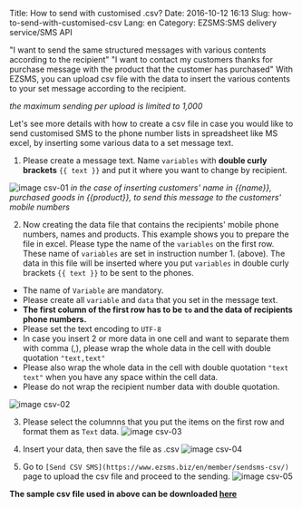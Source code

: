 Title: How to send with customised .csv?
Date: 2016-10-12 16:13
Slug: how-to-send-with-customised-csv
Lang: en
Category: EZSMS:SMS delivery service/SMS API

"I want to send the same structured messages with various contents according to the recipient"
"I want to contact my customers thanks for purchase message with the product that the customer has purchased"
With EZSMS, you can upload csv file with the data to insert the various contents to your set message according to the recipient.

*the maximum sending per upload is limited to 1,000*

Let's see more details with how to create a csv file in case you would like to send customised SMS to the phone number lists in spreadsheet like MS excel, by inserting some various data to a set message text. 

1. Please create a message text. Name `variables` with **double curly brackets** `{{ text }}` and put it where you want to change by recipient.

![image csv-01](/images/csv-01e.jpg)
_in the case of inserting customers' name in {{name}}, purchased goods in {{product}}, to send this message to the customers' mobile numbers_

2. Now creating the data file that contains the recipients' mobile phone numbers, names and products. This example shows you to prepare the file in excel. Please type the name of the `variables` on the first row. These name of `variables` are set in instruction number 1. (above). The data in this file will be inserted where you put `variables` in double curly brackets `{{ text }}` to be sent to the phones.

* The name of `Variable` are mandatory.
* Please create all `variable` and `data` that you set in the message text.
* **The first column of the first row has to be `to` and the data of recipients phone numbers.**
* Please set the text encoding to `UTF-8` 
* In case you insert 2 or more data in one cell and want to separate them with comma (,), please wrap the whole data in the cell with double quotation `"text,text"`
* Please also wrap the whole data in the cell with double quotation `"text text"` when you have any space within the cell data.
* Please do not wrap the recipient number data with double quotation.

![image csv-02](/images/csv-02.png)

3. Please select the columnns that you put the items on the first row and format them as `Text` data. 
![image csv-03](/images/csv-03.png)

4. Insert your data, then save the file as .csv
![image csv-04](/images/csv-04.png)

5. Go to `[Send CSV SMS](https://www.ezsms.biz/en/member/sendsms-csv/)` page to upload the csv file and proceed to the sending.
![image csv-05](/images/csv-05.png)

__The sample csv file used in above can be downloaded <a href="/images/ezsms_csvsample.csv" download target="_blank">here</a>__
